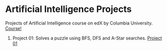 # Artificial Intelligence Projects

Projects of Artificial Intelligence course on edX by Columbia University. [Course!](https://www.edx.org/course/artificial-intelligence-ai-columbiax-csmm-101x-2)

1. Project 01: Solves a puzzle using BFS, DFS and A-Star searches. [Project 01](https://github.com/ausmauricio/ai-course/tree/master/project01)
